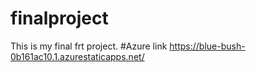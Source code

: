 # finalproject
This is my final frt project.
#Azure link https://blue-bush-0b161ac10.1.azurestaticapps.net/

